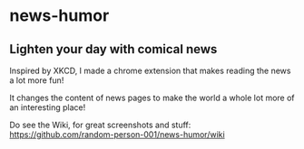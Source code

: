 # news-humor
## Lighten your day with comical news

Inspired by XKCD, I made a chrome extension that makes reading the news a lot more fun!

It changes the content of news pages to make the world a whole lot more of an interesting place!

Do see the Wiki, for great screenshots and stuff: https://github.com/random-person-001/news-humor/wiki
